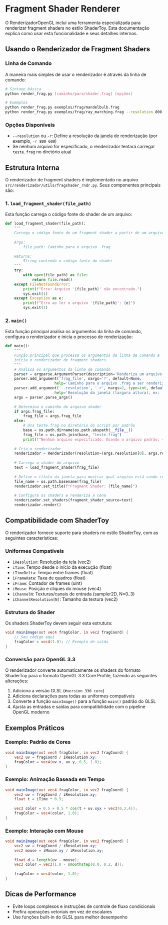 # Fragment Shader Renderer

O RenderizadorOpenGL inclui uma ferramenta especializada para renderizar fragment shaders no estilo ShaderToy. Esta documentação explica como usar esta funcionalidade e seus detalhes internos.

## Usando o Renderizador de Fragment Shaders

### Linha de Comando

A maneira mais simples de usar o renderizador é através da linha de comando:

```bash
# Sintaxe básica
python render_frag.py [caminho/para/shader.frag] [opções]

# Exemplos
python render_frag.py exemplos/frag/mandelbulb.frag
python render_frag.py exemplos/frag/ray_marching.frag --resolution 800 600
```

### Opções Disponíveis

- `--resolution` ou `-r`: Define a resolução da janela de renderização (por exemplo, `-r 800 600`)
- Se nenhum arquivo for especificado, o renderizador tentará carregar `teste.frag` no diretório atual

## Estrutura Interna

O renderizador de fragment shaders é implementado no arquivo `src/renderizador/utils/fragshader_rndr.py`. Seus componentes principais são:

### 1. `load_fragment_shader(file_path)`

Esta função carrega o código fonte do shader de um arquivo:

```python
def load_fragment_shader(file_path):
    """
    Carrega o código fonte de um fragment shader a partir de um arquivo.
    
    Args:
        file_path: Caminho para o arquivo .frag
        
    Returns:
        String contendo o código fonte do shader
    """
    try:
        with open(file_path) as file:
            return file.read()
    except FileNotFoundError:
        print(f"Erro: Arquivo '{file_path}' não encontrado.")
        sys.exit(1)
    except Exception as e:
        print(f"Erro ao ler o arquivo '{file_path}': {e}")
        sys.exit(1)
```

### 2. `main()`

Esta função principal analisa os argumentos da linha de comando, configura o renderizador e inicia o processo de renderização:

```python
def main():
    """
    Função principal que processa os argumentos da linha de comando e 
    inicia o renderizador de fragment shaders.
    """
    # Analisa os argumentos da linha de comando
    parser = argparse.ArgumentParser(description='Renderiza um arquivo de fragment shader usando OpenGL.')
    parser.add_argument('frag_file', nargs='?', default=None, 
                      help='Caminho para o arquivo .frag a ser renderizado')
    parser.add_argument('--resolution', '-r', nargs=2, type=int, default=[600, 400],
                      help='Resolução da janela (largura altura), ex: -r 800 600')
    args = parser.parse_args()
    
    # Determina o caminho do arquivo shader
    if args.frag_file:
        frag_file = args.frag_file
    else:
        # Usa teste.frag no diretório do script por padrão
        base = os.path.dirname(os.path.abspath(__file__))
        frag_file = os.path.join(base, "teste.frag")
        print(f"Nenhum arquivo especificado. Usando o arquivo padrão: {frag_file}")
    
    # Cria o renderizador
    renderizador = Renderizador(resolution=(args.resolution[0], args.resolution[1]), lock_mouse=False)
   
    # Carrega o shader do arquivo
    text = load_fragment_shader(frag_file)
    
    # Define o título da janela para mostrar qual arquivo está sendo renderizado
    file_name = os.path.basename(frag_file)
    renderizador.set_title(f"Fragment Shader: {file_name}")
    
    # Configura os shaders e renderiza a cena
    renderizador.set_shaders(fragment_shader_source=text)
    renderizador.render()
```

## Compatibilidade com ShaderToy

O renderizador fornece suporte para shaders no estilo ShaderToy, com as seguintes características:

### Uniformes Compatíveis

- `iResolution`: Resolução da tela (vec2)
- `iTime`: Tempo desde o início da execução (float)
- `iTimeDelta`: Tempo entre frames (float)
- `iFrameRate`: Taxa de quadros (float)
- `iFrame`: Contador de frames (uint)
- `iMouse`: Posição e cliques do mouse (vec4)
- `iChannelN`: Texturas/canais de entrada (sampler2D, N=0..3)
- `iChannelResolution[N]`: Tamanho da textura (vec2)

### Estrutura do Shader

Os shaders ShaderToy devem seguir esta estrutura:

```glsl
void mainImage(out vec4 fragColor, in vec2 fragCoord) {
    // Seu código aqui
    fragColor = vec4(1.0); // Exemplo de saída
}
```

### Conversão para OpenGL 3.3

O renderizador converte automaticamente os shaders do formato ShaderToy para o formato OpenGL 3.3 Core Profile, fazendo as seguintes alterações:

1. Adiciona a versão GLSL (`#version 330 core`)
2. Adiciona declarações para todas as uniformes compatíveis
3. Converte a função `mainImage()` para a função `main()` padrão do GLSL
4. Ajusta as entradas e saídas para compatibilidade com o pipeline OpenGL moderno

## Exemplos Práticos

### Exemplo: Padrão de Cores

```glsl
void mainImage(out vec4 fragColor, in vec2 fragCoord) {
    vec2 uv = fragCoord / iResolution.xy;
    fragColor = vec4(uv.x, uv.y, 0.5, 1.0);
}
```

### Exemplo: Animação Baseada em Tempo

```glsl
void mainImage(out vec4 fragColor, in vec2 fragCoord) {
    vec2 uv = fragCoord / iResolution.xy;
    float t = iTime * 0.5;
    
    vec3 color = 0.5 + 0.5 * cos(t + uv.xyx + vec3(0,2,4));
    fragColor = vec4(color, 1.0);
}
```

### Exemplo: Interação com Mouse

```glsl
void mainImage(out vec4 fragColor, in vec2 fragCoord) {
    vec2 uv = fragCoord / iResolution.xy;
    vec2 mouse = iMouse.xy / iResolution.xy;
    
    float d = length(uv - mouse);
    vec3 color = vec3(1.0 - smoothstep(0.0, 0.2, d));
    
    fragColor = vec4(color, 1.0);
}
```

## Dicas de Performance

- Evite loops complexos e instruções de controle de fluxo condicionais
- Prefira operações vetoriais em vez de escalares
- Use funções built-in do GLSL para melhor desempenho